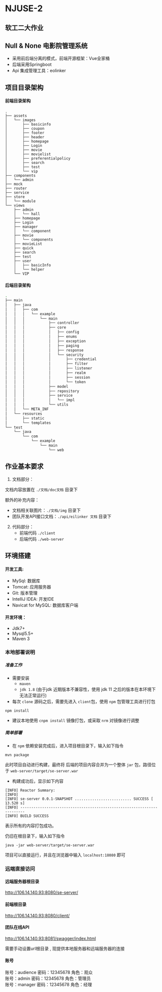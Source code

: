 # NJUSE-2
## 软工二大作业

## Null & None 电影院管理系统

- 采用前后端分离的模式，前端开源框架：Vue全家桶
- 后端采用Springboot
- Api 集成管理工具：eolinker

## 项目目录架构

#### 前端目录架构

```
.
├── assets
│   └── images
│       ├── basicinfo
│       ├── coupon
│       ├── footer
│       ├── header
│       ├── homepage
│       ├── Login
│       ├── movie
│       ├── movielist
│       ├── preferentialpolicy
│       ├── search
│       ├── test
│       └── vip
├── components
│   └── admin
├── mock
├── router
├── service
├── store
│   └── module
└── views
    ├── admin
    │   └── hall
    ├── homepage
    ├── Login
    ├── manager
    │   └── component
    ├── movie
    │   └── components
    ├── movieList
    ├── quick
    ├── search
    ├── test
    ├── user
    │   ├── basicInfo
    │   └── helper
    └── VIP

```

#### 后端目录架构

```bash
.
├── main
│   ├── java
│   │   ├── com
│   │   │   └── example
│   │   │       └── main
│   │   │           ├── controller
│   │   │           ├── core
│   │   │           │   ├── config
│   │   │           │   ├── enums
│   │   │           │   ├── exception
│   │   │           │   ├── paging
│   │   │           │   ├── response
│   │   │           │   └── security
│   │   │           │       ├── credential
│   │   │           │       ├── filter
│   │   │           │       ├── listener
│   │   │           │       ├── realm
│   │   │           │       ├── session
│   │   │           │       └── token
│   │   │           ├── model
│   │   │           ├── repository
│   │   │           ├── service
│   │   │           │   └── impl
│   │   │           └── utils
│   │   └── META_INF
│   └── resources
│       ├── static
│       └── templates
└── test
    └── java
        └── com
            └── example
                └── main
                    └── web

```



## 作业基本要求

1. 文档部分：

文档内容放置在 `./文档/doc文档` 目录下

额外的补充内容：

- 文档相关联图片：`./文档/img` 目录下
- 团队开发API接口文档：`./api/eilinker 文档` 目录下

2. 代码部分：
   - 前端代码 `./client`
   - 后端代码 `./web-server`

## 环境搭建

#### 开发工具:

- MySql: 数据库
- Tomcat: 应用服务器
- Git: 版本管理
- IntelliJ IDEA: 开发IDE
- Navicat for MySQL: 数据库客户端

#### 开发环境：

- Jdk7+
- Mysql5.5+
- Maven 3

### 本地部署说明

##### 准备工作

- 需要安装
  - `maven`
  - `jdk 1.8` (由于jdk 近期版本不兼容性，使用 jdk 11 之后的版本在本环境下无法正常运行)
- 每次 `clone` 源码之后，需要先进入 `client`包，使用 `npm` 包管理工具进行打包

```
npm install
```

- 建议本地使用 `cnpm install` 镜像打包，或采取 `nrm` 对镜像进行调整

##### 简单部署

- 在 `npm` 依赖安装完成后，进入项目根目录下，输入如下指令

```
mvn package
```

此时项目自动进行构建，最终将 后端的项目内容合并为一个整体 `jar` 包，路径位于 `web-server/target/se-server.war`

- 构建成功后，显示如下内容

```
[INFO] Reactor Summary:
[INFO] 
[INFO] se-server 0.0.1-SNAPSHOT .......................... SUCCESS [ 13.520 s]
[INFO] ------------------------------------------------------------------------
[INFO] BUILD SUCCESS

```

表示所有的内容打包成功。

仍旧在根目录下，输入如下指令

```
java -jar web-server/target/se-server.war
```

项目可以直接运行，并且在浏览器中输入 `localhost:18080` 即可

### 远端直接访问

#### 远端服务器根目录

http://106.14.140.93:8080/se-server/

#### 前端根目录

http://106.14.140.93:8080/client/

#### 团队在线API

<http://106.14.140.93:8081/swagger/index.html>

需要手动设置url根目录 , 现提供本地服务器和远端服务器的连接

#### 账号

账号：audience 密码：12345678 角色：观众<br>
账号：admin 密码：12345678 角色：管理员<br>
账号：manager 密码：12345678 角色：经理<br>